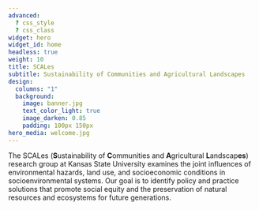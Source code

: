 ```yaml
---
advanced:
  ? css_style
  ? css_class
widget: hero
widget_id: home
headless: true
weight: 10
title: SCALes
subtitle: Sustainability of Communities and Agricultural Landscapes
design:
  columns: "1"
  background:
    image: banner.jpg
    text_color_light: true
    image_darken: 0.85
    padding: 100px 150px
hero_media: welcome.jpg
---
```

The SCALes (**S**ustainability of **C**ommunities and **A**gricultural **L**andscap**es**) research group at Kansas State University examines the joint influences of environmental hazards, land use, and socioeconomic conditions in socioenvironmental systems. Our goal is to identify policy and practice solutions that promote social equity and the preservation of natural resources and ecosystems for future generations.
